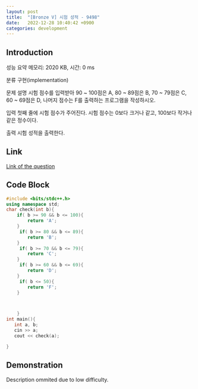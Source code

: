```yaml
---
layout: post
title:  "[Bronze V] 시험 성적 - 9498"
date:   2022-12-28 10:40:42 +0900
categories: development
---
```


## Introduction

성능 요약
메모리: 2020 KB, 시간: 0 ms

분류
구현(implementation)

문제 설명
시험 점수를 입력받아 90 ~ 100점은 A, 80 ~ 89점은 B, 70 ~ 79점은 C, 60 ~ 69점은 D, 나머지 점수는 F를 출력하는 프로그램을 작성하시오.

입력
첫째 줄에 시험 점수가 주어진다. 시험 점수는 0보다 크거나 같고, 100보다 작거나 같은 정수이다.

출력
시험 성적을 출력한다.

## Link

[Link of the question](https://www.acmicpc.net/problem/20973)

## Code Block

```c++
#include <bits/stdc++.h>
using namespace std;
char check(int b){
    if( b >= 90 && b <= 100){
        return 'A';
    }
     if( b >= 80 && b <= 89){
        return 'B';
    }
     if( b >= 70 && b <= 79){
        return 'C';
    }
     if( b >= 60 && b <= 69){
        return 'D';
    }
     if( b <= 50){
        return 'F';
    }



    }
int main(){
   int a, b;
   cin >> a;
   cout << check(a);

}
```

## Demonstration

Description ommited due to low difficulty.
